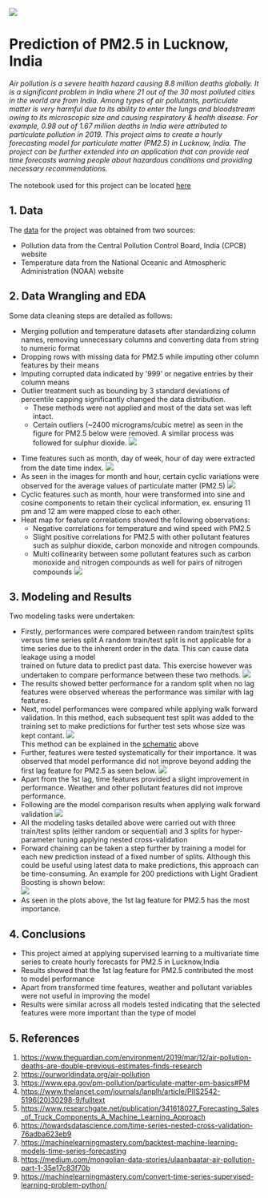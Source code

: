 ![](https://github.com/phatakshaunak/Springboard-Data-Science/blob/master/Capstone%20Project%20%232/Readme%20Files/air_pollution_getty_images.jpg)
# **Prediction of PM2.5 in Lucknow, India**
*Air pollution is a severe health hazard causing 8.8 million deaths globally. It is a significant problem in India where 21 out of the 30 most polluted cities in the world are from India. Among types of air pollutants, particulate matter is very harmful due to its ability to enter the lungs and bloodstream owing to its microscopic size and causing respiratory & health disease. For example, 0.98 out of 1.67 million deaths in India were attributed to particulate pollution in 2019.
This project aims to create a hourly forecasting model for particulate matter (PM2.5) in Lucknow, India. The project can be further extended into an application that can provide real time forecasts warning people about hazardous conditions and providing necessary recommendations.*\
\
The notebook used for this project can be located [here](https://github.com/phatakshaunak/Springboard-Data-Science/blob/master/Capstone%20Project%20%232/Notebooks/Capstone_Project_PM_25_Prediction.ipynb)
## 1. Data
The [data](https://github.com/phatakshaunak/Springboard-Data-Science/tree/master/Capstone%20Project%20%232/Data_CPCB_Lucknow/Cleaned%20Data%20) for the project was obtained from two sources:
  * Pollution data from the Central Pollution Control Board, India (CPCB) website
  * Temperature data from the National Oceanic and Atmospheric Administration (NOAA) website
  
    
## 2. Data Wrangling and EDA
Some data cleaning steps are detailed as follows:
  * Merging pollution and temperature datasets after standardizing column names, removing unnecessary columns and converting data from string to numeric format
  * Dropping rows with missing data for PM2.5 while imputing other column features by their means
  * Imputing corrupted data indicated by '999' or negative entries by their column means
  * Outlier treatment such as bounding by 3 standard deviations of percentile capping significantly changed the data distribution.  
      * These methods were not applied and most of the data set was left intact. 
      * Certain outliers (~2400 micrograms/cubic metre) as seen in the figure for PM2.5 below were removed. A similar process was followed for sulphur dioxide.
      ![](https://github.com/phatakshaunak/Springboard-Data-Science/blob/master/Capstone%20Project%20%232/Readme%20Files/PM_25.png)<p align="center">
  * Time features such as month, day of week, hour of day were extracted from the date time index.
      ![](https://github.com/phatakshaunak/Springboard-Data-Science/blob/master/Capstone%20Project%20%232/Readme%20Files/month_pm.png)
  * As seen in the images for month and hour, certain cyclic variations were observed for the average values of particulate matter (PM2.5)
      ![](https://github.com/phatakshaunak/Springboard-Data-Science/blob/master/Capstone%20Project%20%232/Readme%20Files/hourly_pm.jpg)
  * Cyclic features such as month, hour were transformed into sine and cosine components to retain their cyclical information, ex. ensuring 11 pm and 12 am were mapped close to each other.
  * Heat map for feature correlations showed the following observations:
      *	Negative correlations for temperature and wind speed with PM2.5
      * Slight positive correlations for PM2.5 with other pollutant features such as sulphur dioxide, carbon monoxide and nitrogen compounds.
      * Multi collinearity between some pollutant features such as carbon monoxide and nitrogen compounds as well for pairs of nitrogen compounds
      ![](https://github.com/phatakshaunak/Springboard-Data-Science/blob/master/Capstone%20Project%20%232/Readme%20Files/Correlation_Map.jpg)
## 3. Modeling and Results
Two modeling tasks were undertaken:
  * Firstly, performances were compared between random train/test splits versus time series split 
    A random train/test split is not applicable for a time series due to the inherent order in the data. This can cause data leakage using a model  
    trained on future data to predict past data. This exercise however was undertaken to compare performance between these two methods.
    ![](https://github.com/phatakshaunak/Springboard-Data-Science/blob/master/Capstone%20Project%20%232/Readme%20Files/random_time_results.png)
  * The results showed better performance for a random split when no lag features were observed whereas the performance was similar with lag features.
  * Next, model performances were compared while applying walk forward validation. In this method, each subsequent test split was added to the training set to make predictions for further test sets whose size was kept contant.
   ![](https://github.com/phatakshaunak/Springboard-Data-Science/blob/master/Capstone%20Project%20%232/Readme%20Files/forward_chaining.png)\
  This method can be explained in the [schematic](https://www.researchgate.net/publication/341618027_Forecasting_Sales_of_Truck_Components_A_Machine_Learning_Approach) above 
  * Further, features were tested systematically for their importance. It was observed that model performance did not improve beyond adding the first lag feature for PM2.5 as seen below.
![](https://github.com/phatakshaunak/Springboard-Data-Science/blob/master/Capstone%20Project%20%232/Readme%20Files/lag_var.png)
  * Apart from the 1st lag, time features provided a slight improvement in performance. Weather and other pollutant features did not improve performance.
  * Following are the model comparison results when applying walk forward validation
![](https://github.com/phatakshaunak/Springboard-Data-Science/blob/master/Capstone%20Project%20%232/Readme%20Files/walk_forward_metrics.png)   
  * All the modeling tasks detailed above were carried out with three train/test splits (either random or sequential) and 3 splits for hyper-parameter tuning applying nested cross-validation
  * Forward chaining can be taken a step further by training a model for each new prediction instead of a fixed number of splits. Although this could be useful using latest data to make predictions, this approach can be time-consuming. An example for 200 predictions with Light Gradient Boosting is shown below:  
  ![](https://github.com/phatakshaunak/Springboard-Data-Science/blob/master/Capstone%20Project%20%232/Readme%20Files/walk_forward_results.png)  
  * As seen in the plots above, the 1st lag feature for PM2.5 has the most importance.

  ## 4. Conclusions
  
  * This project aimed at applying supervised learning to a multivariate time series to create hourly forecasts for PM2.5 in Lucknow,India
  * Results showed that the 1st lag feature for PM2.5 contributed the most to model performance
  * Apart from transformed time features, weather and pollutant variables were not useful in improving the model
  * Results were similar across all models tested indicating that the selected features were more important than the type of model
  
  ## 5. References
  
  1. https://www.theguardian.com/environment/2019/mar/12/air-pollution-deaths-are-double-previous-estimates-finds-research
  1. https://ourworldindata.org/air-pollution
  1. https://www.epa.gov/pm-pollution/particulate-matter-pm-basics#PM
  1. https://www.thelancet.com/journals/lanplh/article/PIIS2542-5196(20)30298-9/fulltext
  1. https://www.researchgate.net/publication/341618027_Forecasting_Sales_of_Truck_Components_A_Machine_Learning_Approach
  1. https://towardsdatascience.com/time-series-nested-cross-validation-76adba623eb9
  1. https://machinelearningmastery.com/backtest-machine-learning-models-time-series-forecasting
  1. https://medium.com/mongolian-data-stories/ulaanbaatar-air-pollution-part-1-35e17c83f70b
  1. https://machinelearningmastery.com/convert-time-series-supervised-learning-problem-python/
  

